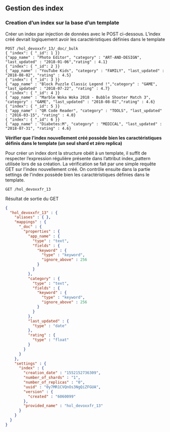 ## Gestion des index
### Creation d’un index sur la base d’un template

Créer un index par injection de données avec le POST ci-dessous. L’index créé devrait logiquement avoir les caractéristiques définies dans le template
      
```shell
POST /hol_devoxxfr_13/_doc/_bulk
{ "index": { "_id": 1 }}
{"app_name" : "Photo Editor", "category" : "ART-AND-DESIGN", "last_updated" : "2018-01-06","rating" : 4.1}
{ "index": { "_id": 2 }}
{ "app_name" : "YouTube Kids", "category" : "FAMILY", "last_updated" : "2018-08-02", "rating" : 4.5}
{ "index": { "_id": 3 }}      
{ "app_name" : "Block Puzzle Classic Legend !","category" : "GAME", "last_updated" : "2018-07-22", "rating" : 4.7}
{ "index": { "_id": 4 }}      
{ "app_name" : "Marble Woka Woka 2018 - Bubble Shooter Match 3", "category" : "GAME", "last_updated" : "2018-08-02","rating" : 4.6}
{ "index": { "_id": 5 }}      
{ "app_name" : "QR Code Reader", "category" : "TOOLS", "last_updated" : "2016-03-15", "rating" : 4.0}
{ "index": { "_id": 6 }}      
{ "app_name" : "Diabetes:M", "category" : "MEDICAL", "last_updated" : "2018-07-31", "rating" : 4.6}
```

**Vérifier que l’index nouvellement créé possède bien les caractéristiques définis dans le template (un seul shard et zéro replica)**

Pour créer un index dont la structure obéit à un template, il suffit de respecter l’expression régulière présente dans l’attribut index_pattern utilisée lors de sa création.
La vérification se fait par une simple requête GET sur l'index nouvellement créé. On contrôle ensuite dans la partie settings de l'index possède bien les caractéristiques définies dans le template.
```shell
GET /hol_devoxxfr_13
```
 


Résultat de sortie du GET
```json
{
  "hol_devoxxfr_13" : {
    "aliases" : { },
    "mappings" : {
      "_doc" : {
        "properties" : {
          "app_name" : {
            "type" : "text",
            "fields" : {
              "keyword" : {
                "type" : "keyword",
                "ignore_above" : 256
              }
            }
          },
          "category" : {
            "type" : "text",
            "fields" : {
              "keyword" : {
                "type" : "keyword",
                "ignore_above" : 256
              }
            }
          },
          "last_updated" : {
            "type" : "date"
          },
          "rating" : {
            "type" : "float"
          }
        }
      }
    },
    "settings" : {
      "index" : {
        "creation_date" : "1552152736309",
        "number_of_shards" : "1",
        "number_of_replicas" : "0",
        "uuid" : "0y7MR1CVQnOs3NgQiZFGUA",
        "version" : {
          "created" : "6060099"
        },
        "provided_name" : "hol_devoxxfr_13"
      }
    }
  }
}
```
